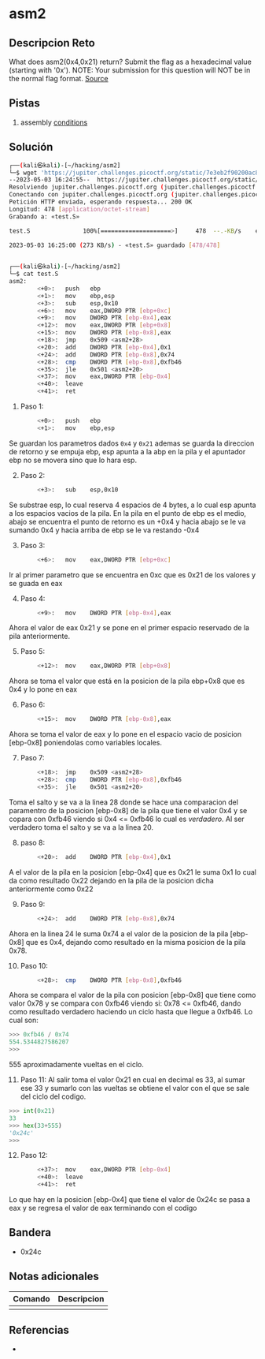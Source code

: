 # asm2

## Descripcion Reto
What does asm2(0x4,0x21) return? Submit the flag as a hexadecimal value (starting with '0x'). NOTE: Your submission for this question will NOT be in the normal flag format. [Source](https://jupiter.challenges.picoctf.org/static/7e3eb2f90200ac88126f62ceb4bc3948/test.S)

## Pistas
1. assembly [conditions](https://www.tutorialspoint.com/assembly_programming/assembly_conditions.htm)

## Solución
```bash
┌──(kali㉿kali)-[~/hacking/asm2]
└─$ wget 'https://jupiter.challenges.picoctf.org/static/7e3eb2f90200ac88126f62ceb4bc3948/test.S'
--2023-05-03 16:24:55--  https://jupiter.challenges.picoctf.org/static/7e3eb2f90200ac88126f62ceb4bc3948/test.S
Resolviendo jupiter.challenges.picoctf.org (jupiter.challenges.picoctf.org)... 3.131.60.8
Conectando con jupiter.challenges.picoctf.org (jupiter.challenges.picoctf.org)[3.131.60.8]:443... conectado.
Petición HTTP enviada, esperando respuesta... 200 OK
Longitud: 478 [application/octet-stream]
Grabando a: «test.S»

test.S               100%[====================>]     478  --.-KB/s    en 0.002s  

2023-05-03 16:25:00 (273 KB/s) - «test.S» guardado [478/478]

                                                                                  
┌──(kali㉿kali)-[~/hacking/asm2]
└─$ cat test.S 
asm2:
        <+0>:   push   ebp
        <+1>:   mov    ebp,esp
        <+3>:   sub    esp,0x10
        <+6>:   mov    eax,DWORD PTR [ebp+0xc]
        <+9>:   mov    DWORD PTR [ebp-0x4],eax
        <+12>:  mov    eax,DWORD PTR [ebp+0x8]
        <+15>:  mov    DWORD PTR [ebp-0x8],eax
        <+18>:  jmp    0x509 <asm2+28>
        <+20>:  add    DWORD PTR [ebp-0x4],0x1
        <+24>:  add    DWORD PTR [ebp-0x8],0x74
        <+28>:  cmp    DWORD PTR [ebp-0x8],0xfb46
        <+35>:  jle    0x501 <asm2+20>
        <+37>:  mov    eax,DWORD PTR [ebp-0x4]
        <+40>:  leave  
        <+41>:  ret
```
1. Paso 1:
```bash
        <+0>:   push   ebp
        <+1>:   mov    ebp,esp
```
Se guardan los parametros dados `0x4` y `0x21` ademas se guarda la direccion de retorno y se empuja ebp, esp apunta a la abp en la pila y el apuntador ebp no se movera sino que lo hara esp.

2. Paso 2:
```bash
        <+3>:   sub    esp,0x10
```
Se substrae esp, lo cual reserva 4 espacios de 4 bytes, a lo cual esp apunta a los espacios vacios de la pila. En la pila en el punto de ebp es el medio, abajo se encuentra el punto de retorno es un +0x4 y hacia abajo se le va sumando 0x4 y hacia arriba de ebp se le va restando -0x4  

3. Paso 3:
```bash
        <+6>:   mov    eax,DWORD PTR [ebp+0xc]
```
Ir al primer parametro que se encuentra en 0xc que es 0x21 de los valores y se guada en eax

4. Paso 4:
```bash
        <+9>:   mov    DWORD PTR [ebp-0x4],eax
```
Ahora el valor de eax 0x21 y se pone en el primer espacio reservado de la pila anteriormente.

5. Paso 5:
```bash
        <+12>:  mov    eax,DWORD PTR [ebp+0x8]
```
Ahora se toma el valor que está en la posicion de la pila ebp+0x8 que es 0x4 y lo pone en eax

6. Paso 6:
```bash
        <+15>:  mov    DWORD PTR [ebp-0x8],eax
```
Ahora se toma el valor de eax y lo pone en el espacio vacio de posicion [ebp-0x8] poniendolas como variables locales.

7. Paso 7:
```bash
        <+18>:  jmp    0x509 <asm2+28>
        <+28>:  cmp    DWORD PTR [ebp-0x8],0xfb46
        <+35>:  jle    0x501 <asm2+20>
```
Toma el salto y se va a la linea 28 donde se hace una comparacion del paramentro de la posicion [ebp-0x8] de la pila que tiene el valor 0x4 y se copara con 0xfb46
viendo si  0x4 <= 0xfb46 lo cual es  *verdadero*. Al ser verdadero toma el salto y se va a la linea 20.

8. paso 8:
```bash
        <+20>:  add    DWORD PTR [ebp-0x4],0x1
```
A el valor de la pila en la posicion [ebp-0x4] que es 0x21 le suma 0x1 lo cual da como resultado 0x22 dejando en la pila de la posicion dicha anteriormente como 0x22

9. Paso 9:
```bash
        <+24>:  add    DWORD PTR [ebp-0x8],0x74
```
Ahora en la linea 24 le suma 0x74 a el valor de la posicion de la pila [ebp-0x8] que es 0x4, dejando como resultado en la misma posicion de la pila 0x78.

10. Paso 10:
```bash
        <+28>:  cmp    DWORD PTR [ebp-0x8],0xfb46
```
Ahora se compara el valor de la pila con posicion [ebp-0x8] que tiene como valor 0x78 y se compara con 0xfb46 viendo si:  0x78  <= 0xfb46, dando como resultado verdadero haciendo un ciclo hasta que llegue a 0xfb46.
Lo cual son:
```python
>>> 0xfb46 / 0x74
554.5344827586207
>>> 
```
555 aproximadamente vueltas en el ciclo.

11. Paso 11:
Al salir toma el valor 0x21 en cual en decimal es 33, al sumar ese 33 y sumarlo con las vueltas se obtiene el valor con el que se sale del ciclo del codigo.

```python
>>> int(0x21)
33
>>> hex(33+555)
'0x24c'
>>> 
```

12. Paso 12:
```bash
        <+37>:  mov    eax,DWORD PTR [ebp-0x4]
        <+40>:  leave  
        <+41>:  ret
```
Lo que hay en la posicion [ebp-0x4] que tiene el valor de 0x24c se pasa a eax y se regresa el valor de eax terminando con el codigo

## Bandera
* 0x24c

## Notas adicionales
| Comando | Descripcion |
|---------|-------------|
|  |  |

## Referencias
- []()